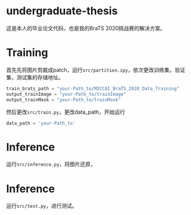 # undergraduate-thesis
这是本人的毕业论文代码，也是我的BraTS 2020挑战赛的解决方案。

# Training

首先先将图片剪裁成patch，运行`src/partition.ipy`，依次更改训练集，验证集，测试集的存储地址。

```python
train_brats_path = "your-Path_to/MICCAI_BraTS_2020_Data_Training"
output_trainImage = "your-Path_to/trainImage"
output_trainMask = "your-Path_to/trainMask"
```
然后更改`src/train.py`，更改data_path，开始运行

```python
data_path = 'your-Path_to'
```

# Inference

运行`src/inference.py`，将图片还原，

# Inference

运行`src/test.py`，进行测试。

